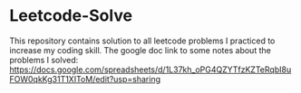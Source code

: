 # Leetcode-Solve
This repository contains solution to all leetcode problems I practiced to increase my coding skill. The google doc link to some notes about the problems I solved: https://docs.google.com/spreadsheets/d/1L37kh_oPG4QZYTfzKZTeRqbI8uFOW0qkKg31T1XIToM/edit?usp=sharing
